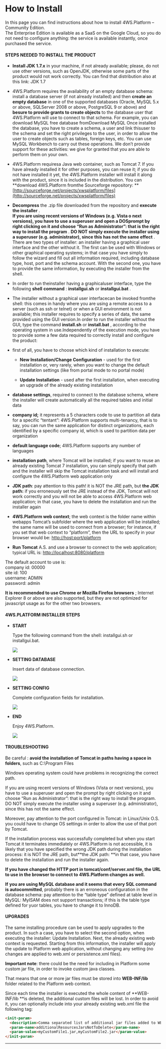 # How to Install

In this page you can find instructions about how to install 4WS.Platform – Community Edition.  
The Enterprise Edition is available as a SaaS on the Google Cloud, so you do not need to configure anything: the service is available instantly, once purchased the service.

#### STEPS NEEDED TO INSTALL THE PRODUCT

* **Install JDK 1.7.x**  in your machine, if not already available; please, do not use other versions, such as OpenJDK, otherwise some parts of the product would not work correctly. You can find that distribution also at this link:
  JDK 1.7
* 4WS.Platform requires the availability of an empty database schema: install a database server \(if not already installed\) and then **create an empty database** in one of the supported databases \(Oracle, MySQL 5.x or above, SQLServer 2008 or above, PostgreSQL 9 or above\) and  **besure to provide grants to create objects**  to the database user that 4WS.Platform will use to connect to that schema.
  For example, you can download MySQL free database fromDownload MySQL
  Once installed the database, you have to create a schema, a user and link thisuser to the schema and set the right privileges to the user, in order to allow the user to create objects such as tables, foreign keys, etc.
  You can use MySQL Workbench to carry out these operations.
  We don’t provide support for these activities: we give for granted that you are able to perform them on your own.
* 4WS.Platform requiresa Java web container, such as Tomcat 7. If you have already installed it for other purposes, you can reuse it; if you do not have installed it yet, the 4WS.Platform installer will install it along with the product, since it is included in the distribution. You can  **download 4WS.Platform fromthe Sourceforge repository: ** [http://sourceforge.net/projects/xwsplatform/files](http://sourceforge.net/projects/xwsplatform/files)
* **Decompress**  the .zip file downloaded from the repository and **execute the installer** .  
  **If you are using recent versions of Windows \(e.g. Vista o next versions\), you have to use a superuser and open a DOSprompt by right clicking on it and choose “Run as Administrator”: that is the right way to install the program** .  **DO NOT simply execute the installer using a superuser \(e.g. administrator\), since this has not the same effect** .  
  There are two types of installer: an installer having a graphical user interface and the other without it. The first can be used with Windows or other graphical operating systems; in that case you have simply to follow the wizard and fill out all information required, including database type, host, port and the schema account. With the second one, you have to provide the same information, by executing the installer from the shell.

* In order to run theinstaller having a graphicaluser interface, type the following  **shell**  **command** :  **installgui.sh**  or  **installgui.bat** .

* The installer without a graphical user interfacecan be invoked fromthe shell: this comes in handy where you are using a remote access to a server \(such as ssh or telnet\) or when a GUI environment is not available; this installer requires to specify a series of data, the same provided using the GUI version.In order to run the installer without the GUI, type the command  **install.sh**  or  **install.bat** , according to the operating system in use.Independently of the execution mode, you have to provide some a few data required to correctly install and configure the product:

* first of all, you have to choose which kind of installation to execute:

  * **New Installation/Change Configuration** - used for the first installation or, very rarely, when you want to change the default installation settings \(like from portal mode to no portal mode\)

  * **Update Installation** - used after the first installation, when executing an upgrade of the already existing installation

* **database settings**, required to connect to the database schema, where the installer will create automatically all the required tables and initial data

* **company id;** it represents a 5 characters code to use to partition all data for a specific “tentant”: 4WS.Platform supports multi-tenancy, that is to say, you can run the same application for distinct organizations, each identified by a specific company id, which is used to partition data per organization

* **default language code**; 4WS.Platform supports any number of languages

* **installation path**, where Tomcat will be installed; if you want to reuse an already existing Tomcat 7 installation, you can simply specify that path and the installer will skip the Tomcat installation task and will install and configure the 4WS.Platform web application only

* **JDK path**: pay attention to this path! it is NOT the JRE path, but  **the JDK path:** if you erroneously set the JRE instead of the JDK, Tomcat will not work correctly and you will not be able to access 4WS.Platform web application; in that case, you have to delete the installation and run the installer again

* **4WS.Platform web context**; the web context is the folder name within webapps Tomcat’s subfolder where the web application will be installed; the same name will be used to connect from a browser; for instance, if you set that web context to “platform”, then the URL to specify in your browser would be: [http://host:port/platform](http://host:port/platform)

* **Run Tomcat**  A.S. and use a browser to connect to the web application; typical URL is: [http://localhost:8080/platform](http://localhost:8080/platform)

The default account to use is:  
company id: 00000  
site id: 100  
username: ADMIN  
password: admin

**It is recommended to use Chrome or Mozilla Firefox browsers** ; Internet Explorer 8 or above are also supported, but they are not optimized for javascript usage as for the other two browsers.

#### 4WS.PLATFORM INSTALLER STEPS

* **START**

  Type the following command from the shell: installgui.sh or installgui.bat.

  ![](http://4wsplatform.org/wp-content/uploads/2013/10/Install0-300x206.png)

* **SETTING DATABASE**

  Insert data of database connection.

  [![](http://4wsplatform.org/wp-content/uploads/2013/10/Install1-300x206.png)](http://4wsplatform.org/wp-content/uploads/2013/10/Install1.png)

* **SETTING CONFIG**

  Complete configuration fields for installation.

  [![](http://4wsplatform.org/wp-content/uploads/2013/10/Install2-300x206.png)](http://4wsplatform.org/wp-content/uploads/2013/10/Install2.png)

* **END**

  Enjoy 4WS.Platform.

  [![](http://4wsplatform.org/wp-content/uploads/2013/10/Install3-300x206.png)](http://4wsplatform.org/wp-content/uploads/2013/10/Install3.png)

#### TROUBLESHOOTING

Be careful : **avoid the installation of Tomcat in paths having a space in folders**, such as C:\Program Files

Windows operating system could have problems in recognizing the correct path.

If you are using recent versions of Windows \(Vista or next versions\), you have to use a superuser and open the prompt by right clicking on it and choose “Run as Administrator”: that is the right way to install the program. DO NOT simply execute the installer using a superuser \(e.g. administrator\), since this has not the same effect.

Moreover, pay attention to the port configured in Tomcat: in Linux/Unix O.S. you could have to change OS settings in order to allow the use of that port by Tomcat.

If the installation process was successfully completed but when you start Tomcat it terminates immediately or 4WS.Platform is not accessible, it is likely that you have specified the wrong JDK path during the installation process: it is NOT the JRE path, but**the JDK path: **in that case, you have to delete the installation and run the installer again.

**If you have changed the HTTP port in tomcat/conf/server.xml file, the URL to use in the browser to connect to 4WS.Platform changes as well.**

**If** **you are using MySQL database and it seems that every SQL command is autocommitted**, probably there is an erroneous configuration in the database schema: pay attention to the “table type” defined at table level in MySQL: MyISAM does not support transactions; if this is the table type defined for yuor tables, you have to change it to InnoDB.

#### UPGRADES

The same installing procedure can be used to apply upgrades to the product. In such a case, you have to select the second option, when executing the installer: Update Installation. Next, the already existing web context is requested. Starting from this information, the installer will apply the update to Platform web application, without changing any setting \(no changes are applied to web.xml or persistence.xml files\).

**Important note**: there could be the need for including in Platform some custom jar file, in order to invoke custom java classes.

That means that one or more jar files must be stored into **WEB-INF/lib** folder related to the Platform web context. 

Since each time the installer is executed the whole content of **WEB-INF/lib **is deleted, the additional custom files will be lost. In order to avoid it, you can optionally include into your already existing web.xml file the following tag:

```html
<init-param>
  <description>Comma separated list of additional jar files added to WEB-INF/lib to not delete when updating Platform. Can be empty</description>
  <param-name>additionalResourcesJarsNotToDelete</param-name>
  <param-value>myCustomFile1.jar,myCustomFile2.jar</param-value>
</init-param>
```

---



